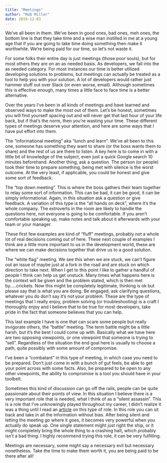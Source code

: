 ```yaml
---
title: "Meetings"
author: "Rob Miller"
date: 2019-12-03
---
```


We’ve all been in them.  We’ve been in good ones, bad ones, meh ones, the bottom line is that they take time and a wise man instilled in me at a young age that if you are going to take time doing something then make it worthwhile.  We’re being paid for our time, so let’s not waste it.

For some folks their entire day is just meetings (those poor souls), but for most others they are on an as needed basis.  As developers, we fall into the as needed category. For most instances our time is better utilized developing solutions to problems, but meetings can actually be treated as a tool to help you with your solution.  A lot of developers would rather just hammer stuff out over Slack (or even worse, email). Although sometimes this is effective enough, many times a little face to face time is a better alternative.  

Over the years I’ve been in all kinds of meetings and have learned and observed ways to make the most out of them.  Let’s be honest, sometimes you will find yourself spacing out and will never get that last hour of your life back, but if that’s the norm, then you’re wasting your time.  These different types of meetings deserve your attention, and here are some ways that I have put effort into them.

The “informational meeting” aka “lunch and learn”.  We’ve all been to this one, someone has something they want to share (or the boss wants them to share) and the rest of us are there to listen.   A key here is to come in with a little bit of knowledge of the subject, even just a quick Google search 10 minutes beforehand.  Another thing, ask a question.  The person (or people) took their time to prepare something, being met with silence is the worst outcome.  At the very least, if applicable, you could be honest and give some sort of feedback.  

The “top down meeting”.  This is where the boss gathers their team together to relay some sort of information.  This can be bad, it can be good, it can be simply informational.  Again, in this situation ask a question or give feedback.  A variation of this type is the “all hands on deck”, where it’s the whole company.  The extroverts in the room are likely to handle the questions here, not everyone is going to be comfortable.  If you aren’t comfortable speaking up, make notes and talk about it afterwards with your team or your manager.

These first few examples are kind of “fluff” meetings, probably not a whole lot of real decisions coming out of here.  These next couple of examples I think are a little more important to us in the development world, these are where we can make decisions together that drive us to a good solution.

The “white flag” meeting.  We see this when we are stuck, we can’t figure out an issue of maybe just at a fork in the road and are stuck on which direction to take next.  When I get to this point I like to gather a handful of people I think can help us get unstuck.  Many times what happens here is the context will be given and the problem stated, which is then met by…..crickets.  Now this might be completely legitimate, thinking is ok but please say that is what you are doing.  Be engaged, ask clarifying questions, whatever you do don’t say it’s not your problem.  These are the type of meetings that I really enjoy, problem solving (or troubleshooting) is a craft I thoroughly enjoy and I believe that to be true for most developers, take pride in the fact that someone believes that you can help.

This last example I have is one that can scare some people but really invigorate others, the “battle” meeting.  The term battle might be a little harsh, but it’s the best I could come up with.  Basically what we have here are two opposing viewpoints, or one viewpoint that someone is trying to “sell”.  Regardless of the situation the end goal here is usually to choose a path, quite possibly with some amount of compromise.  

I’ve been a “combatant” in this type of meeting, in which case you need to be prepared.  Don’t just come in with a bunch of gut feels, be able to get your point across with some facts.  Also, be prepared to be open to any other viewpoints, the ability to compromise is a tool you should have in your toolbelt.

Sometimes this kind of discussion can go off the rails, people can be quite passionate about their points of view.  In this situation I believe there is a very important role that is needed, what I think of as a “silent assassin”.   This is a role that I’ve unknowingly played throughout my career, I didn’t realize it was a thing until I read an [article](https://medium.com/swlh/the-power-of-saying-less-5bbf5ecf5e73) on this type of role.  In this role you can sit back and take in all the information without bias.  After being silent and letting the meeting go where it goes, it becomes very powerful when you actually do speak up.  One single statement might just right the ship, or it might completely bring the whole thing to a crashing halt, which probably isn’t a bad thing.  I highly recommend trying this role, it can be very fulfilling.

Meetings are necessary, some might say a necessary evil but necessary nonetheless.  Take the time to make them worth it, you are being paid to be there after all!  
